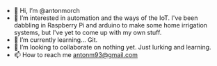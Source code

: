 - 👋 Hi, I’m @antonmorch
- 👀 I’m interested in automation and the ways of the IoT. I've been dabbling in Raspberry Pi and arduino to make some home irrigation systems, but I've yet to come up with my own stuff.
- 🌱 I’m currently learning... Git. 
- 💞️ I’m looking to collaborate on nothing yet. Just lurking and learning. 
- 📫 How to reach me antonm93@gmail.com

<!---
antonmorch/antonmorch is a ✨ special ✨ repository because its `README.md` (this file) appears on your GitHub profile.
You can click the Preview link to take a look at your changes.
--->
